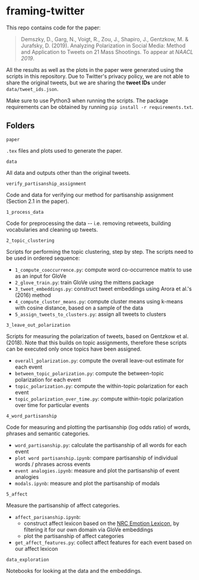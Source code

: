 # framing-twitter
This repo contains code for the paper:
> Demszky, D., Garg, N., Voigt, R., Zou, J., Shapiro, J., Gentzkow, M. & Jurafsky, D. (2019). Analyzing Polarization in Social Media: Method and Application to Tweets on 21 Mass Shootings. To appear at _NAACL 2019_.

All the results as well as the plots in the paper were generated using the scripts in this repository. Due to Twitter's privacy policy, we are not able to share the original tweets, but we are sharing the **tweet IDs** under `data/tweet_ids.json`.

Make sure to use Python3 when running the scripts. The package requirements can be obtained by running `pip install -r requirements.txt`.

## Folders

`paper`

`.tex` files and plots used to generate the paper.

`data`

All data and outputs other than the original tweets.

`verify_partisanship_assignment`

Code and data for verifying our method for partisanship assignment (Section 2.1 in the paper).

`1_process_data`

Code for preprocessing the data -- i.e. removing retweets, building vocabularies and cleaning up tweets.

`2_topic_clustering`

Scripts for performing the topic clustering, step by step. The scripts need to be used in ordered sequence:
- `1_compute_cooccurrence.py`: compute word co-occurrence matrix to use as an input for GloVe
- `2_glove_train.py`: train GloVe using the mittens package
- `3_tweet_embeddings.py`: construct tweet embeddings using Arora et al.'s (2016) method
- `4_compute_cluster_means.py`: compute cluster means using k-means with cosine distance, based on a sample of the data
- `5_assign_tweets_to_clusters.py`: assign all tweets to clusters

`3_leave_out_polarization`

Scripts for measuring the polarization of tweets, based on Gentzkow et al. (2018). Note that this builds on topic assignments,
therefore these scripts can be executed only once topics have been assigned.
- `overall_polarization.py`: compute the overall leave-out estimate for each event
- `between_topic_polarization.py`: compute the between-topic polarization for each event
- `topic_polarization.py`: compute the within-topic polarization for each event
- `topic_polarization_over_time.py`: compute within-topic polarization over time for particular events

`4_word_partisanship`

Code for measuring and plotting the partisanship (log odds ratio) of words, phrases and semantic categories.
- `word_partisanship.py`: calculate the partisanship of all words for each event
- `plot word partisanship.ipynb`: compare partisanship of individual words / phrases across events
- `event analogies.ipynb`: measure and plot the partisanship of event analogies
- `modals.ipynb`: measure and plot the partisanship of modals

`5_affect`

Measure the partisanship of affect categories.
- `affect_parisanship.ipynb`: 
  - construct affect lexicon based on the [NRC Emotion Lexicon](https://saifmohammad.com/WebPages/NRC-Emotion-Lexicon.htm), by filtering it for our own domain via GloVe embeddings
  - plot the partisanship of affect categories
- `get_affect_features.py`: collect affect features for each event based on our affect lexicon

`data_exploration`

Notebooks for looking at the data and the embeddings.
